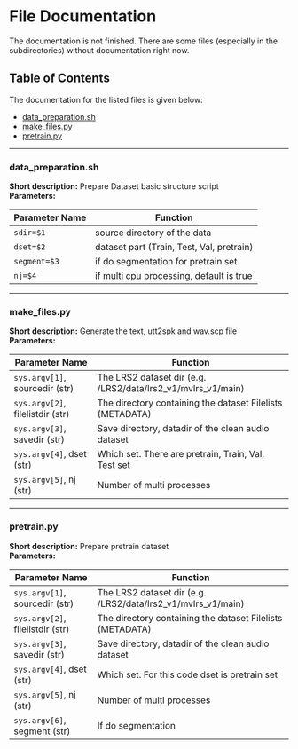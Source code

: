 # File Documentation
The documentation is not finished. There are some files (especially in the subdirectories) without documentation right now.
## Table of Contents 
The documentation for the listed files is given below:
- [data_preparation.sh](#data_preparation)
- [make_files.py](#make_files)
- [pretrain.py](#pretrain)

---

### data_preparation.sh
**Short description:** Prepare Dataset basic structure script<br>
**Parameters:**

| Parameter Name | Function |
|----------------|----------|
| <code>sdir=$1</code> | source directory of the data |
| <code>dset=$2</code> | dataset part (Train, Test, Val, pretrain) |
| <code>segment=$3</code> | if do segmentation for pretrain set |
| <code>nj=$4 </code> | if multi cpu processing, default is true |

---

### make_files.py
**Short description:** Generate the text, utt2spk and wav.scp file<br>
**Parameters:**

| Parameter Name | Function |
|----------------|----------|
| <code>sys.argv[1]</code>, sourcedir (str) | The LRS2 dataset dir (e.g. /LRS2/data/lrs2_v1/mvlrs_v1/main) |  
| <code>sys.argv[2]</code>, filelistdir (str) | The directory containing the dataset Filelists (METADATA) |
| <code>sys.argv[3]</code>, savedir (str) | Save directory, datadir of the clean audio dataset  |
| <code>sys.argv[4]</code>, dset (str) | Which set. There are pretrain, Train, Val, Test set |
| <code>sys.argv[5]</code>, nj (str) | Number of multi processes |


---

### pretrain.py
**Short description:** Prepare pretrain dataset<br>
**Parameters:**

| Parameter Name | Function |
|----------------|----------|
| <code>sys.argv[1]</code>, sourcedir (str) | The LRS2 dataset dir (e.g. /LRS2/data/lrs2_v1/mvlrs_v1/main) |  
| <code>sys.argv[2]</code>, filelistdir (str) | The directory containing the dataset Filelists (METADATA) |
| <code>sys.argv[3]</code>, savedir (str) | Save directory, datadir of the clean audio dataset |
| <code>sys.argv[4]</code>, dset (str) | Which set. For this code dset is pretrain set | 
| <code>sys.argv[5]</code>, nj (str) | Number of multi processes | 
| <code>sys.argv[6]</code>, segment (str) |  If do segmentation | 


